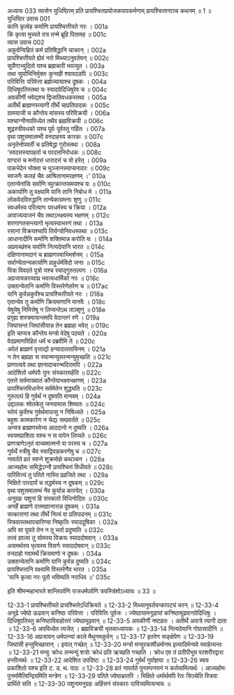 अध्यायः 033
व्यासेन युधिष्ठिरम् प्रति प्रायश्चित्तप्रयोजकपापकर्मणाम् प्रायश्चित्तानाञ्च कथनम् ॥ 1 ॥
युधिष्ठिर उवाच 	001  
कानि कृत्वेह कर्माणि प्रायश्चित्तीयते नरः ।	001a  
किं कृत्वा मुच्यते तत्र तन्मे ब्रूहि पितामह ॥	001c  
व्यास उवाच 	002  
अकुर्वन्विहितं कर्म प्रतिषिद्धानि चाचरन् ।	002a  
प्रायश्चित्तीयते ह्येवं नरो मिथ्याऽनुवर्तयन् ॥	002c  
सूर्येणाभ्युदितो यश्च ब्रह्मचारी भवत्युत ।	003a  
तथा सूर्याभिनिर्मुक्तः कुनखी श्यावदन्नपि ॥	003c  
परिवित्तिः परिवेत्ता ब्रह्मेज्यायाश्च दूषकः ।	004a  
दिधिषूपतिस्तथा यः स्यादग्रेदिधिषुरेव च ॥	004c  
अवकीर्णी भवेद्यश्च द्विजातिवधकस्तथा ।	005a  
अतीर्थे ब्राह्मणस्त्यागी तीर्थे चाप्रतिपादकः ॥	005c  
ग्रामयाजी च कौन्तेय मांसस्य परिविक्रयी ।	006a  
यश्चाग्नीनपविध्येत तथैव ब्रह्मविक्रयी ॥	006c  
शूद्रस्त्रीवधको यश्च पूर्वः पूर्वस्तु गर्हितः ।	007a  
वृथा पशुसमालम्भी वनदाहस्य कारकः ॥	007c  
अनृतेनोपवर्ती च प्रतिषेद्धा गुरोस्तथा ।	008a  
\'स्वदत्तस्यापहर्ता च परदत्तनिरोधकः ॥	008c  
वाग्दत्तं च मनोदत्तं धारादत्तं च यो हरेत् ।	009a  
पाकभेदेन भोक्ता च भुञ्जानस्याप्यनादरः ॥	009c  
स्वजनैः कलहं चैव आश्रितानामरक्षणम् ।\'	010a  
एतान्येनांसि सर्वाणि व्युत्क्रान्तसमयश्च यः ॥	010c  
अकार्याणि तु वक्ष्यामि यानि तानि निबोध मे ।	011a  
लोकवेदविरुद्धानि तान्येकाग्रमनाः शृणु ॥	011c  
स्वधर्मस्य परित्यागः परधर्मस्य च क्रिया ।	012a  
अयाज्ययाजनं चैव तथाऽभक्ष्यस्य भक्षणम् ॥	012c  
शरणागतसन्त्यागो भृत्यस्याभरणं तथा ।	013a  
रसानां विक्रयश्चापि तिर्यग्योनिवधस्तथा ॥	013c  
आधानादीनि कर्माणि शक्तिमान्न करोति यः ।	014a  
अप्रयच्छंश्च सर्वाणि नित्यदेयानि भारत ॥	014c  
दक्षिणानामदानं च ब्राह्मणस्वाभिमर्शनम् ।	015a  
सर्वाण्येतान्यकार्याणि प्राहुर्धर्मविदो जनाः ॥	015c  
पित्रा विवदते पुत्रो यश्च स्याद्गुरुतल्पगः ।	016a  
अप्रजायन्नरव्याघ्र भवत्यधार्मिको नरः ॥	016c  
उक्तान्येतानि कर्माणि विस्तरेणेतरेण च ॥	017ac  
यानि कुर्वन्नकुर्वंश्च प्रायश्चित्तीयते नरः ।	018a  
एतान्येव तु कर्माणि क्रियमाणानि मानवैः ।	018c  
येषुयेषु निमित्तेषु न लिप्यन्तेऽथ ताञ्शृणु ॥	018e  
प्रगृह्य शस्त्रमायान्तमपि वेदान्तगं रणे ।	019a  
जिघांसन्तं जिघांसीयान्न तेन ब्रह्महा भवेत् ॥	019c  
इति चाप्यत्र कौन्तेय मन्त्रो वेदेषु पठ्यते ।	020a  
वेदप्रमाणविहितं धर्मं च प्रब्रवीमि ते ॥	020c  
अपेतं ब्राह्मणं वृत्ताद्यो हन्यादाततायिनम् ।	021a  
न तेन ब्रह्महा स स्यान्मन्युस्तन्मन्युमृच्छति ॥	021c  
प्राणात्यये तथा ज्ञानादाचरन्मदिरामपि ।	022a  
आदेशितो धर्मपरैः पुनः संस्कारमर्हति ॥	022c  
एतत्ते सर्वमाख्यातं कौन्तेयाभक्ष्यभक्षणम् ।	023a  
प्रायश्चित्तविधानेन सर्वमेतेन शुद्ध्यति ॥	023c  
गुरुतल्पं हि गुर्वर्थं न दूषयति मानवम् ।	024a  
उद्दालकः श्वेतकेतुं जनयामास शिष्यतः ॥	024c  
स्तेयं कुर्वंश्च गुर्वर्थमापत्सु न निषिध्यते ।	025a  
बहुशः कामकारेण न चेद्यः सम्प्रवर्तते ॥	025c  
अन्यत्र ब्राह्मणस्वेभ्य आददानो न दुष्यति ।	026a  
स्वयमप्राशिता यश्च न स पापेन लिप्यते ॥	026c  
प्राणत्राणेऽनृतं वाच्यमात्मनो वा परस्य च ।	027a  
गुर्वर्थे स्त्रीषु चैव स्याद्विवाहकरणेषु च ॥	027c  
नावर्तते व्रतं स्वप्ने शुक्रमोक्षे कथञ्चन ।	028a  
आज्यहोमः समिद्धेऽग्नौ प्रायश्चित्तं विधीयते ॥	028c  
पारिवित्त्यं तु पतिते नास्ति प्रव्रजिते तथा ।	029a  
भिक्षिते पारदार्यं च तद्धर्मस्य न दूषकम् ॥	029c  
वृथा पशुसमालम्भं नैव कुर्यान्न कारयेत् ।	030a  
अनुग्रहः पशूनां हि संस्कारो विधिनोदितः ॥	030c  
अनर्हे ब्राह्मणे दत्तमज्ञानात्तन्न दूषकम् ।	031a  
सत्काराणां तथा तीर्थे नित्यं वा प्रतिपादनम् ॥	031c  
स्त्रियास्तथापचारिण्या निष्कृतिः स्याददूषिका ।	032a  
अपि सा पूयते तेन न तु भर्ता प्रदुष्यति ॥	032c  
तत्त्वं ज्ञात्वा तु सोमस्य विक्रयः स्याददोषवान् ।	033a  
असमर्थस्य भृत्यस्य विसर्गः स्याददोषवान् ॥	033c  
वनदाहो गवामर्थे क्रियमाणो न दूषकः ।	034a  
उक्तान्येतानि कर्माणि यानि कुर्वन्न दुष्यति ॥	034c  
प्रायश्चित्तानि वक्ष्यामि विस्तरेणैव भारत ।	035a  
\'यानि कृत्वा नरः पूतो भविष्यति नराधिप ॥\' 	035c  

इति श्रीमन्महाभारते शान्तिपर्वणि राजधर्मपर्वणि त्रयस्त्रिंशोऽध्यायः ॥ 33 ॥

12-33-1 प्रायश्चित्तीयते प्रायश्चित्तेऽधिक्रियते ॥ 12-33-2 मिथ्यानुवर्तयन्कापट्यं चरन् ॥ 12-33-4 अनूढे ज्येष्ठे ऊढवान् कनिष्ठः परिवेत्ता । परिवित्तिः पूर्वजः । ज्येष्ठायामनूढायां कनिष्ठामूढवानग्रेदिधिषुः । दिधिषूपतिस्तु कनिष्ठाविवाहोत्तरं ज्येष्ठामूढवान् ॥ 12-33-5 अवकीर्णी नष्टव्रतः । अतीर्थे अपात्रे त्यागी दाता ॥ 12-33-6 अपविध्येत त्यजेत् । ब्रह्मविक्रयी भृतकाध्यापकः ॥ 12-33-14 नित्यदेयानि गोग्रासादीनि ॥ 12-33-16 अप्रजायन् धर्मपत्न्यां काले मैथुनमकुर्वन् ॥ 12-33-17 इतरेण सङ्क्षेपेण ॥ 12-33-19 जिघांसी हन्तुमिच्छावान् । इयात् गच्छेत् ॥ 12-33-20 मन्त्रो मन्युरकार्षीन्नमोनम इत्यादिर्मन्यवे स्वाहेत्यन्तः ॥ 12-33-21 मन्युः क्रोधः तन्मन्युं शत्रोः क्रोधं प्रति ऋच्छति गच्छति । क्रोध एव तं प्रतीपीभूय परशरीरद्वारा हन्तीत्यर्थः ॥ 12-33-22 आदेशित उपदिष्टः ॥ 12-33-24 गुर्वर्थं गुर्वाज्ञया ॥ 12-33-26 स्वय प्रकाशितो यश्च इति ट. ड. थ. पाठः ॥ 12-33-28 व्रतं नावर्तते पुनरुपनयनं न कर्तव्यमित्यर्थः । आज्यहोमः पुनर्मामैत्विन्द्रियमिति मन्त्रेण ॥ 12-33-29 पतिते ज्येष्ठभ्रातरि । भिक्षिते धर्मार्थमपि रेतः सिञ्चेति स्त्रिया प्रार्थिते सति ॥ 12-33-30 पशूनामनुग्रहः अहिंसनं संस्कारः पावित्र्यमित्यन्वयः ॥
